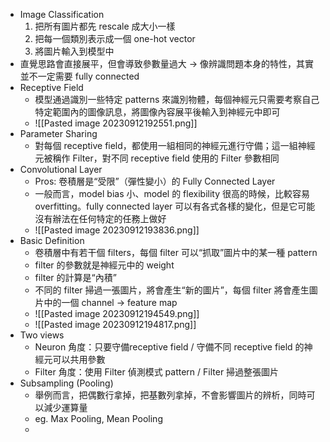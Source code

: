 * Image Classification
	1. 把所有圖片都先 rescale 成大小一樣
	2. 把每一個類別表示成一個 one-hot vector
	3. 將圖片輸入到模型中
* 直覺思路會直接展平，但會導致參數量過大 → 像辨識問題本身的特性，其實並不一定需要 fully connected
* Receptive Field
	* 模型通過識別一些特定 patterns 來識別物體，每個神經元只需要考察自己特定範圍內的圖像訊息，將圖像內容展平後輸入到神經元中即可
	* ![[Pasted image 20230912192551.png]]
* Parameter Sharing
	* 對每個 receptive field，都使用一組相同的神經元進行守備；這一組神經元被稱作 Filter，對不同 receptive field 使用的 Filter 參數相同
* Convolutional Layer
	* Pros: 卷積層是“受限”（彈性變小）的 Fully Connected Layer
	* 一般而言，model bias 小、model 的 flexibility 很高的時候，比較容易 overfitting。fully connected layer 可以有各式各樣的變化，但是它可能沒有辦法在任何特定的任務上做好
	* ![[Pasted image 20230912193836.png]]
* Basic Definition
	* 卷積層中有若干個 filters，每個 filter 可以“抓取”圖片中的某一種 pattern
	* filter 的參數就是神經元中的 weight
	* filter 的計算是“內積”
	* 不同的 filter 掃過一張圖片，將會產生“新的圖片”，每個 filter 將會產生圖片中的一個 channel → feature map
	* ![[Pasted image 20230912194549.png]]
	* ![[Pasted image 20230912194817.png]]
* Two views
	* Neuron 角度：只要守備receptive field / 守備不同 receptive field 的神經元可以共用參數
	* Filter 角度：使用 Filter 偵測模式 pattern / Filter 掃過整張圖片
* Subsampling (Pooling)
	* 舉例而言，把偶數行拿掉，把基數列拿掉，不會影響圖片的辨析，同時可以減少運算量
	* eg. Max Pooling, Mean Pooling
	* 